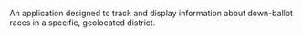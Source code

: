 An application designed to track and display information about down-ballot races in a specific, geolocated district. 
